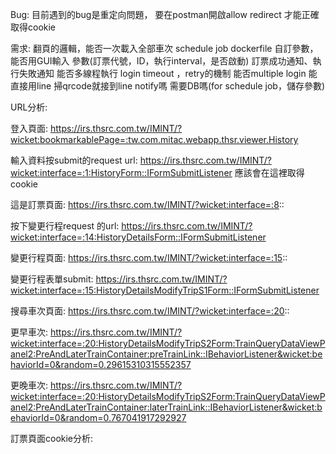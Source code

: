 Bug:
目前遇到的bug是重定向問題，
要在postman開啟allow redirect
才能正確取得cookie

需求:
翻頁的邏輯，能否一次載入全部車次
schedule job
dockerfile
自訂參數，能否用GUI輸入
參數(訂票代號，ID，執行interval，是否啟動)
訂票成功通知、執行失敗通知
能否多線程執行
login timeout ，retry的機制
能否multiple login
能直接用line 掃qrcode就接到line notify嗎
需要DB嗎(for schedule job，儲存參數)

URL分析:

登入頁面:
https://irs.thsrc.com.tw/IMINT/?wicket:bookmarkablePage=:tw.com.mitac.webapp.thsr.viewer.History

輸入資料按submit的request url:
https://irs.thsrc.com.tw/IMINT/?wicket:interface=:1:HistoryForm::IFormSubmitListener
應該會在這裡取得cookie

這是訂票頁面:
https://irs.thsrc.com.tw/IMINT/?wicket:interface=:8::

按下變更行程request 的url:
https://irs.thsrc.com.tw/IMINT/?wicket:interface=:14:HistoryDetailsForm::IFormSubmitListener

變更行程頁面:
https://irs.thsrc.com.tw/IMINT/?wicket:interface=:15::

變更行程表單submit:
https://irs.thsrc.com.tw/IMINT/?wicket:interface=:15:HistoryDetailsModifyTripS1Form::IFormSubmitListener

搜尋車次頁面:
https://irs.thsrc.com.tw/IMINT/?wicket:interface=:20::

更早車次:
https://irs.thsrc.com.tw/IMINT/?wicket:interface=:20:HistoryDetailsModifyTripS2Form:TrainQueryDataViewPanel2:PreAndLaterTrainContainer:preTrainLink::IBehaviorListener&wicket:behaviorId=0&random=0.29615310315552357

更晚車次:
https://irs.thsrc.com.tw/IMINT/?wicket:interface=:20:HistoryDetailsModifyTripS2Form:TrainQueryDataViewPanel2:PreAndLaterTrainContainer:laterTrainLink::IBehaviorListener&wicket:behaviorId=0&random=0.767041917292927

訂票頁面cookie分析:
